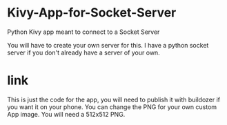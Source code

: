 # Kivy-App-for-Socket-Server
Python Kivy app meant to connect to a Socket Server

You will have to create your own server for this.
I have a python socket server if you don't already have a server of your own.
# link

This is just the code for the app, you will need to publish it with buildozer if you want it on your phone.
You can change the PNG for your own custom App image. You will need a 512x512 PNG.
